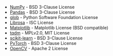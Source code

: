 - [NumPy](https://numpy.org/) - BSD 3-Clause License
- [Pandas](https://pandas.pydata.org/) - BSD 3-Clause License
- [glob](https://docs.python.org/3/library/glob.html) - Python Software Foundation License
- [Librosa](https://librosa.org/) - ISC License
- [Matplotlib](https://matplotlib.org/) - Matplotlib License (BSD compatible)
- [tqdm](https://tqdm.github.io/) - MPLv2.0, MIT License
- [scikit-learn](https://scikit-learn.org/stable/) - BSD 3-Clause License
- [PyTorch](https://pytorch.org/) - BSD 3-Clause License
- [OpenCV](https://opencv.org/) - Apache 2 License

